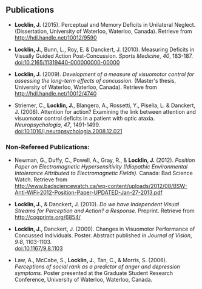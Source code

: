 ## Publications

*   **Locklin, J.** (2015). Perceptual and Memory Deficits in Unilateral Neglect.
(Dissertation, University of Waterloo, Waterloo, Canada). Retrieve from \
<http://hdl.handle.net/10012/9590>

*   **Locklin, J.**, Bunn, L., Roy, E. & Danckert, J. (2010). Measuring Deficits in Visually Guided Action Post-Concussion. *Sports Medicine*,
*40*, 183-187. \
[doi:10.2165/11319440-000000000-00000](http://dx.doi.org/10.2165/11319440-000000000-00000)

*   **Locklin, J.** (2009). *Development of a measure of visuomotor control for assessing the long-term effects of concussion.* (Master's thesis, University of Waterloo, Waterloo, Canada). Retrieve from \
<http://hdl.handle.net/10012/4740>


*   Striemer, C., **Locklin, J.**, Blangero, A., Rossetti, Y., Pisella, L. & Danckert, J. (2008). Attention for action? Examining the link between attention and visuomotor control deficits in a patient with optic
    ataxia. *Neuropsychologia*, *47*, 1491-1499. \
[doi:10.1016/j.neuropsychologia.2008.12.021](http://dx.doi.org/10.1016/j.neuropsychologia.2008.12.021)



### Non-Refereed Publications:

*   Newman, G., Duffy, C., Powell, A., Gray, R., & **Locklin, J.** (2012). *Position Paper on Electromagnetic Hypersensitivity (Idiopathic Environmental Intolerance Attributed to Electromagnetic Fields).* Canada: Bad Science Watch. Retrieve from \
<http://www.badsciencewatch.ca/wp-content/uploads/2012/08/BSW-Anti-WiFi-2012-Position-Paper-UPDATED-Jan-27-2013.pdf>

*   **Locklin, J.**, & Danckert, J. (2010). *Do we have Independent Visual Streams for Perception and Action? a Response.* Preprint. Retrieve from \
<http://cogprints.org/6854/>

*   **Locklin, J.**, Danckert, J. (2009). Changes in Visuomotor Performance of Concussed Individuals. Poster. Abstract published in *Journal of Vision*, *9:8*, 1103-1103.  \
[doi:10.1167/9.8.1103](http://dx.doi.org/10.1167/9.8.1103)

*   Law, A., McCabe, S., **Locklin, J.**, Tan, C., & Morris, S. (2006). *Perceptions of social rank as a predictor of anger and depression symptoms.*  Poster presented at the Graduate Student Research Conference, University of Waterloo, Waterloo, Canada.
